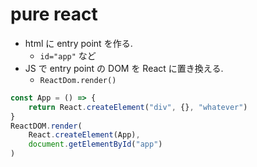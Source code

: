 # pure react

- html に entry point を作る.
  - `id="app"` など
- JS で entry point の DOM を React に置き換える.
  - `ReactDom.render()`

```js
const App = () => {
    return React.createElement("div", {}, "whatever")
}
ReactDOM.render(
    React.createElement(App),
    document.getElementById("app")
)
```
